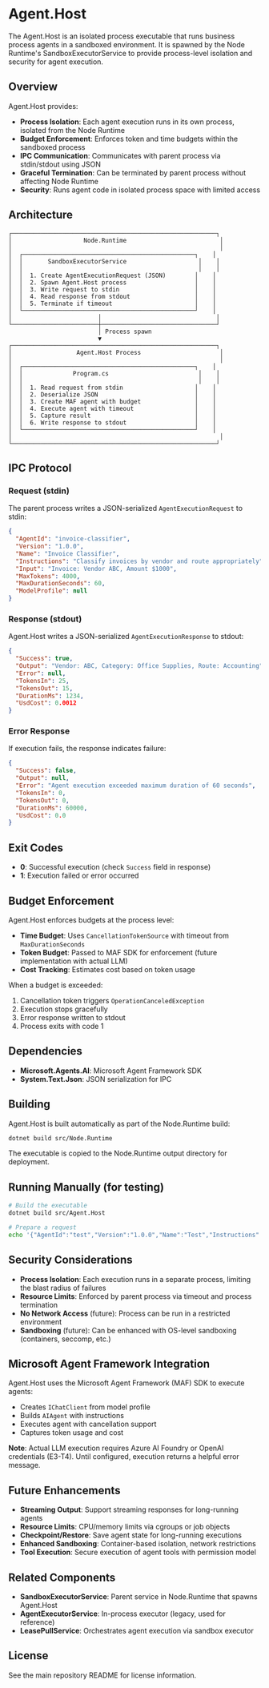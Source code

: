 # Agent.Host

The Agent.Host is an isolated process executable that runs business process agents in a sandboxed environment. It is spawned by the Node Runtime's SandboxExecutorService to provide process-level isolation and security for agent execution.

## Overview

Agent.Host provides:

- **Process Isolation**: Each agent execution runs in its own process, isolated from the Node Runtime
- **Budget Enforcement**: Enforces token and time budgets within the sandboxed process
- **IPC Communication**: Communicates with parent process via stdin/stdout using JSON
- **Graceful Termination**: Can be terminated by parent process without affecting Node Runtime
- **Security**: Runs agent code in isolated process space with limited access

## Architecture

```
┌─────────────────────────────────────────────────────────┐
│                    Node.Runtime                          │
│                                                          │
│  ┌────────────────────────────────────────────────┐    │
│  │       SandboxExecutorService                    │    │
│  │                                                 │    │
│  │  1. Create AgentExecutionRequest (JSON)        │    │
│  │  2. Spawn Agent.Host process                   │    │
│  │  3. Write request to stdin                     │    │
│  │  4. Read response from stdout                  │    │
│  │  5. Terminate if timeout                       │    │
│  └────────────────────────────────────────────────┘    │
│                        │                                │
└────────────────────────┼────────────────────────────────┘
                         │ Process spawn
                         ▼
┌─────────────────────────────────────────────────────────┐
│                  Agent.Host Process                      │
│                                                          │
│  ┌────────────────────────────────────────────────┐    │
│  │              Program.cs                         │    │
│  │                                                 │    │
│  │  1. Read request from stdin                    │    │
│  │  2. Deserialize JSON                           │    │
│  │  3. Create MAF agent with budget               │    │
│  │  4. Execute agent with timeout                 │    │
│  │  5. Capture result                             │    │
│  │  6. Write response to stdout                   │    │
│  └────────────────────────────────────────────────┘    │
│                                                          │
└─────────────────────────────────────────────────────────┘
```

## IPC Protocol

### Request (stdin)

The parent process writes a JSON-serialized `AgentExecutionRequest` to stdin:

```json
{
  "AgentId": "invoice-classifier",
  "Version": "1.0.0",
  "Name": "Invoice Classifier",
  "Instructions": "Classify invoices by vendor and route appropriately",
  "Input": "Invoice: Vendor ABC, Amount $1000",
  "MaxTokens": 4000,
  "MaxDurationSeconds": 60,
  "ModelProfile": null
}
```

### Response (stdout)

Agent.Host writes a JSON-serialized `AgentExecutionResponse` to stdout:

```json
{
  "Success": true,
  "Output": "Vendor: ABC, Category: Office Supplies, Route: Accounting",
  "Error": null,
  "TokensIn": 25,
  "TokensOut": 15,
  "DurationMs": 1234,
  "UsdCost": 0.0012
}
```

### Error Response

If execution fails, the response indicates failure:

```json
{
  "Success": false,
  "Output": null,
  "Error": "Agent execution exceeded maximum duration of 60 seconds",
  "TokensIn": 0,
  "TokensOut": 0,
  "DurationMs": 60000,
  "UsdCost": 0.0
}
```

## Exit Codes

- **0**: Successful execution (check `Success` field in response)
- **1**: Execution failed or error occurred

## Budget Enforcement

Agent.Host enforces budgets at the process level:

- **Time Budget**: Uses `CancellationTokenSource` with timeout from `MaxDurationSeconds`
- **Token Budget**: Passed to MAF SDK for enforcement (future implementation with actual LLM)
- **Cost Tracking**: Estimates cost based on token usage

When a budget is exceeded:
1. Cancellation token triggers `OperationCanceledException`
2. Execution stops gracefully
3. Error response written to stdout
4. Process exits with code 1

## Dependencies

- **Microsoft.Agents.AI**: Microsoft Agent Framework SDK
- **System.Text.Json**: JSON serialization for IPC

## Building

Agent.Host is built automatically as part of the Node.Runtime build:

```bash
dotnet build src/Node.Runtime
```

The executable is copied to the Node.Runtime output directory for deployment.

## Running Manually (for testing)

```bash
# Build the executable
dotnet build src/Agent.Host

# Prepare a request
echo '{"AgentId":"test","Version":"1.0.0","Name":"Test","Instructions":"Test","Input":"Hello"}' | dotnet run --project src/Agent.Host
```

## Security Considerations

- **Process Isolation**: Each execution runs in a separate process, limiting the blast radius of failures
- **Resource Limits**: Enforced by parent process via timeout and process termination
- **No Network Access** (future): Process can be run in a restricted environment
- **Sandboxing** (future): Can be enhanced with OS-level sandboxing (containers, seccomp, etc.)

## Microsoft Agent Framework Integration

Agent.Host uses the Microsoft Agent Framework (MAF) SDK to execute agents:

- Creates `IChatClient` from model profile
- Builds `AIAgent` with instructions
- Executes agent with cancellation support
- Captures token usage and cost

**Note**: Actual LLM execution requires Azure AI Foundry or OpenAI credentials (E3-T4). Until configured, execution returns a helpful error message.

## Future Enhancements

- **Streaming Output**: Support streaming responses for long-running agents
- **Resource Limits**: CPU/memory limits via cgroups or job objects
- **Checkpoint/Restore**: Save agent state for long-running executions
- **Enhanced Sandboxing**: Container-based isolation, network restrictions
- **Tool Execution**: Secure execution of agent tools with permission model

## Related Components

- **SandboxExecutorService**: Parent service in Node.Runtime that spawns Agent.Host
- **AgentExecutorService**: In-process executor (legacy, used for reference)
- **LeasePullService**: Orchestrates agent execution via sandbox executor

## License

See the main repository README for license information.
